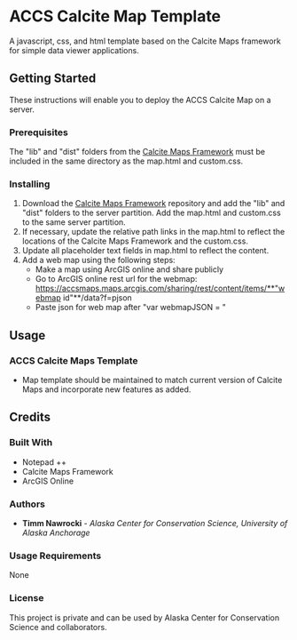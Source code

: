 # ACCS Calcite Map Template

A javascript, css, and html template based on the Calcite Maps framework for simple data viewer applications.

## Getting Started

These instructions will enable you to deploy the ACCS Calcite Map on a server.

### Prerequisites
The "lib" and "dist" folders from the [Calcite Maps Framework](https://github.com/Esri/calcite-maps) must be included in the same directory as the map.html and custom.css.

### Installing
1. Download the [Calcite Maps Framework](https://github.com/Esri/calcite-maps) repository and add the "lib" and "dist" folders to the server partition. Add the map.html and custom.css to the same server partition.
2. If necessary, update the relative path links in the map.html to reflect the locations of the Calcite Maps Framework and the custom.css.
3. Update all placeholder text fields in map.html to reflect the content.
4. Add a web map using the following steps:
    * Make a map using ArcGIS online and share publicly
    * Go to ArcGIS online rest url for the webmap: https://accsmaps.maps.arcgis.com/sharing/rest/content/items/**"webmap id"**/data?f=pjson
    * Paste json for web map after "var webmapJSON = "

## Usage

### ACCS Calcite Maps Template
* Map template should be maintained to match current version of Calcite Maps and incorporate new features as added.

## Credits

### Built With
* Notepad ++
* Calcite Maps Framework
* ArcGIS Online

### Authors

* **Timm Nawrocki** - *Alaska Center for Conservation Science, University of Alaska Anchorage*

### Usage Requirements

None

### License

This project is private and can be used by Alaska Center for Conservation Science and collaborators.
